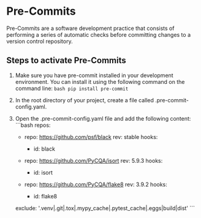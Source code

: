 # Pre-Commits
Pre-Commits are a software development practice that consists of performing a series of automatic checks before committing changes to a version control repository.

## Steps to activate Pre-Commits
1. Make sure you have pre-commit installed in your development environment. You can install it using the following command on the command line:
        ```bash
           pip install pre-commit
        ```
2. In the root directory of your project, create a file called .pre-commit-config.yaml.
3. Open the .pre-commit-config.yaml file and add the following content:
        ```bash
   repos:
     - repo: https://github.com/psf/black
       rev: stable
       hooks:
         - id: black

     - repo: https://github.com/PyCQA/isort
       rev: 5.9.3
       hooks:
         - id: isort

     - repo: https://github.com/PyCQA/flake8
       rev: 3.9.2
       hooks:
         - id: flake8

   exclude: '\.venv|\.git|\.tox|\.mypy_cache|\.pytest_cache|\.eggs|build|dist'
        ```


